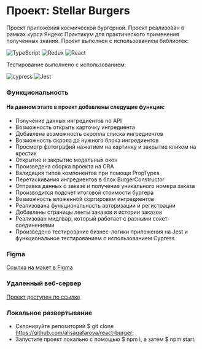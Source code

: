 # Проект: Stellar Burgers

Проект приложения космической бургерной. Проект реализован в рамках курса Яндекс Практикум для практического применения полученных знаний. 
Проект выполнен с использованием библиотек:

![TypeScript](https://img.shields.io/badge/typescript-%23007ACC.svg?style=for-the-badge&logo=typescript&logoColor=white)
![Redux](https://img.shields.io/badge/redux-%23593d88.svg?style=for-the-badge&logo=redux&logoColor=white)
![React](https://img.shields.io/badge/react-%2320232a.svg?style=for-the-badge&logo=react&logoColor=%2361DAFB)

Тестирование выполнено с использованием:

![cypress](https://img.shields.io/badge/-cypress-%23E5E5E5?style=for-the-badge&logo=cypress&logoColor=058a5e)
![Jest](https://img.shields.io/badge/-jest-%23C21325?style=for-the-badge&logo=jest&logoColor=white)

### Функциональность

#### На данном этапе в проект добавлены следущие функции: 

* Получение данных ингредиентов по API
* Возможность открыть карточку ингредиента
* Добавлена возможность скролла списка ингредиентов
* Возможность скрола до нужного блока ингредиентов
* Просмотр фотографий нажатием на картинку и закрытие кликом на крестик
* Открытие и закрытие модальных окон
* Произведена сборка проекта на CRA
* Валидация типов компонентов при помощи PropTypes
* Перетаскивания ингредиентов в блок BurgerConstructor
* Отправка данных о заказе и получение уникального номера заказа
* Производится подсчет итоговой стоимости бургера
* Возможность вложенной сортировкм ингредиентов
* Реализована функциональность авторизации и регистрации
* Добавлены страницы ленты заказов и истории заказов
* Реализован мидлвар, который работает с разными сокет-соединениями
* Произведено тестирование бизнес-логики приложения на Jest и функциональное тестированием с использованием Cypress



### Figma

[Ссылка на макет в Figma](https://www.figma.com/file/tLatiSwpQmOsE3nSReMmqN/React_Bootcamp_%D0%9F%D1%80%D0%BE%D0%B5%D0%BA%D1%82%D0%BD%D1%8B%D0%B5-%D0%B7%D0%B0%D0%B4%D0%B0%D1%87%D0%B8_external_link?node-id=0%3A1)


### Удаленный веб-сервер

[Проект доступен по ссылке](http://partikum.domain.nomoredomains.work/)


### Локальное развертывание

* Склонируйте репозиторий $ git clone https://github.com/alisagafarova/react-burger;
* Запустите проект локально с помощью $ npm i, а затем $ npm start.